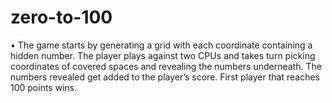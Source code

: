 # zero-to-100
•	The game starts by generating a grid with each coordinate containing a hidden number. The player plays against two CPUs and takes turn picking coordinates of covered spaces and revealing the numbers underneath. The numbers revealed get added to the player’s score. First player that reaches 100 points wins.
